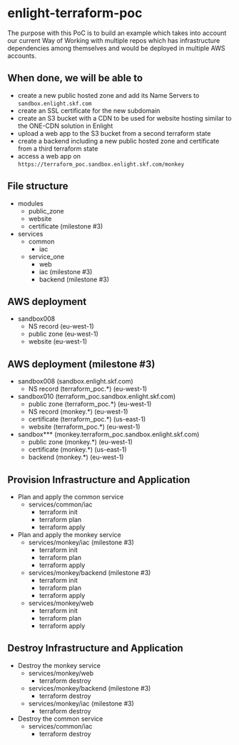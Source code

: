 # enlight-terraform-poc
The purpose with this PoC is to build an example which takes into account our current Way of Working with multiple repos which has infrastructure dependencies among themselves and would be deployed in multiple AWS accounts.

## When done, we will be able to
- create a new public hosted zone and add its Name Servers to `sandbox.enlight.skf.com`
- create an SSL certificate for the new subdomain
- create an S3 bucket with a CDN to be used for website hosting similar to the ONE-CDN solution in Enlight
- upload a web app to the S3 bucket from a second terraform state
- create a backend including a new public hosted zone and certificate from a third terraform state
- access a web app on `https://terraform_poc.sandbox.enlight.skf.com/monkey`

## File structure
- modules
  - public_zone
  - website
  - certificate (milestone #3)
- services
  - common
    - iac
  - service_one
    - web
    - iac (milestone #3)
    - backend (milestone #3)

## AWS deployment
- sandbox008
  - NS record (eu-west-1)
  - public zone (eu-west-1)
  - website (eu-west-1)

## AWS deployment (milestone #3)
- sandbox008 (sandbox.enlight.skf.com)
  - NS record (terraform_poc.*) (eu-west-1)
- sandbox010 (terraform_poc.sandbox.enlight.skf.com)
  - public zone (terraform_poc.*) (eu-west-1)
  - NS record (monkey.*) (eu-west-1)
  - certificate (terraform_poc.*) (us-east-1)
  - website (terraform_poc.*) (eu-west-1)
- sandbox*** (monkey.terraform_poc.sandbox.enlight.skf.com)
  - public zone (monkey.*) (eu-west-1)
  - certificate (monkey.*) (us-east-1)
  - backend (monkey.*) (eu-west-1)

## Provision Infrastructure and Application
- Plan and apply the common service
  - services/common/iac
    - terraform init
    - terraform plan
    - terraform apply
- Plan and apply the monkey service
  - services/monkey/iac (milestone #3)
    - terraform init
    - terraform plan
    - terraform apply
  - services/monkey/backend (milestone #3)
    - terraform init
    - terraform plan
    - terraform apply
  - services/monkey/web
    - terraform init
    - terraform plan
    - terraform apply

## Destroy Infrastructure and Application
- Destroy the monkey service
  - services/monkey/web
    - terraform destroy
  - services/monkey/backend (milestone #3)
    - terraform destroy
  - services/monkey/iac (milestone #3)
    - terraform destroy
- Destroy the common service
  - services/common/iac
    - terraform destroy
